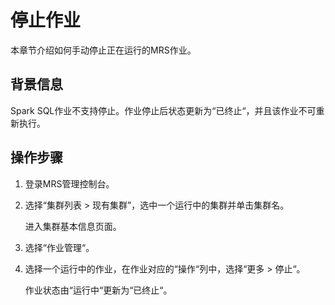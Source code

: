 # 停止作业<a name="mrs_01_0056"></a>

本章节介绍如何手动停止正在运行的MRS作业。

## 背景信息<a name="section40236377113738"></a>

Spark SQL作业不支持停止。作业停止后状态更新为“已终止“，并且该作业不可重新执行。

## 操作步骤<a name="section8927127113755"></a>

1.  登录MRS管理控制台。
2.  选择“集群列表 \> 现有集群”，选中一个运行中的集群并单击集群名。

    进入集群基本信息页面。

3.  选择“作业管理“。
4.  选择一个运行中的作业，在作业对应的“操作“列中，选择“更多 \> 停止“。

    作业状态由“运行中“更新为“已终止“。



